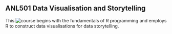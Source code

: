 

## ANL501 Data Visualisation and Storytelling 

This ![course](/ANL501-Data-Visualisation-and-Storytelling) begins with the fundamentals of R programming and employs R to construct data visualisations for data storytelling.

